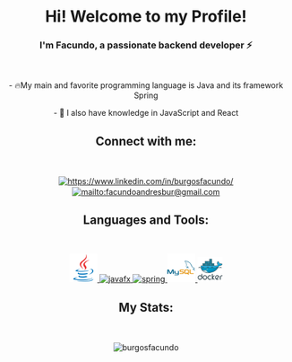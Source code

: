 <h1 align="center">Hi! Welcome to my Profile! </h1>
<h3 align="center">I'm Facundo, a passionate backend developer ⚡</h2>
<br>
<p align="center">
- 🔥My main and favorite programming language is Java and its framework Spring
 <p/>
 <p align="center">
- 🤝 I also have knowledge in JavaScript and React
 <p/>



<h2 align="center">Connect with me:</h2>
<br>
<p align="center">
<a href="https://www.linkedin.com/in/burgosfacundo/" target="blank">
 <img align="center" src="https://raw.githubusercontent.com/rahuldkjain/github-profile-readme-generator/master/src/images/icons/Social/linked-in-alt.svg"alt="https://www.linkedin.com/in/burgosfacundo/" height="30" width="40" />
</a>
  <a href="mailto:facundoandresbur@gmail.com" target="blank"><img align="center" src="https://upload.wikimedia.org/wikipedia/commons/thumb/4/4e/Mail_%28iOS%29.svg/800px-Mail_%28iOS%29.svg.png" alt="mailto:facundoandresbur@gmail.com" height="40" width="40" /></a>
</p>


<h2 align="center">Languages and Tools:</h2>
<br>
<p align="center"> 
  <a href="https://www.oracle.com/java/" target="_blank" rel="noreferrer">
   <img src="https://raw.githubusercontent.com/devicons/devicon/master/icons/java/java-original.svg" alt="java" width="50" height="50"/>
   </a>
 <a href="https://openjfx.io/" target="_blank" rel="noreferrer">
   <img src="https://codigojava.online/wp-content/uploads/2023/02/JavaFX.png" alt="javafx" width="55" height="55"/>
 </a>
  <a href="https://spring.io/" target="_blank" rel="noreferrer"> 
   <img src="https://www.vectorlogo.zone/logos/springio/springio-icon.svg" alt="spring" width="40" height="40"/> 
  </a> 
  <a href="https://www.mysql.com/" target="_blank" rel="noreferrer"> 
   <img src="https://raw.githubusercontent.com/devicons/devicon/master/icons/mysql/mysql-original-wordmark.svg" alt="mysql" width="50" height="50"/> 
  </a> 
 <a href="https://www.docker.com/" target="_blank" rel="noreferrer"> 
  <img src="https://raw.githubusercontent.com/devicons/devicon/master/icons/docker/docker-original-wordmark.svg" alt="docker" width="45" height="45"/>
 </a>
</p>

<h2 align="center">My Stats:</h2>
<br>
<p align="center"><img align="center" src="https://github-readme-stats.vercel.app/api/top-langs?username=burgosfacundo&show_icons=true&locale=en&layout=compact" alt="burgosfacundo" /></p>
